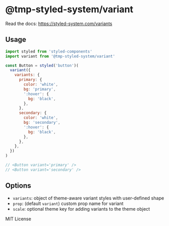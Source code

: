 # @tmp-styled-system/variant

Read the docs: https://styled-system.com/variants

## Usage

```js
import styled from 'styled-components'
import variant from '@tmp-styled-system/variant'

const Button = styled('button')(
  variant({
    variants: {
      primary: {
        color: 'white',
        bg: 'primary',
        ':hover': {
          bg: 'black',
        },
      },
      secondary: {
        color: 'white',
        bg: 'secondary',
        ':hover': {
          bg: 'black',
        },
      },
    },
  })
)

// <Button variant='primary' />
// <Button variant='secondary' />
```

## Options

- `variants`: object of theme-aware variant styles with user-defined shape
- `prop`: (default `variant`) custom prop name for variant
- `scale`: optional theme key for adding variants to the theme object

MIT License
